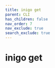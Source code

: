 ```yaml
---
title: inigo get
parent: CLI
has_children: false
nav_order: 7
nav_exclude: true
search_exclude: true
---
```


# inigo get